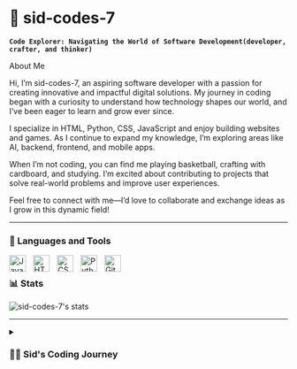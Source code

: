 # 🧠 sid-codes-7

**`Code Explorer: Navigating the World of Software Development(developer, crafter, and thinker)`**

About Me

Hi, I’m sid-codes-7, an aspiring software developer with a passion for creating innovative and impactful digital solutions. My journey in coding began with a curiosity to understand how technology shapes our world, and I’ve been eager to learn and grow ever since.

I specialize in HTML, Python, CSS, JavaScript and enjoy building websites and games. As I continue to expand my knowledge, I’m exploring areas like AI, backend, frontend, and mobile apps.

When I’m not coding, you can find me playing basketball, crafting with cardboard, and studying. I’m excited about contributing to projects that solve real-world problems and improve user experiences.

Feel free to connect with me—I’d love to collaborate and exchange ideas as I grow in this dynamic field!

---

### 🧰 Languages and Tools

<img align="left" alt="Java" width="30px" style="padding-right:10px;" src="https://cdn.jsdelivr.net/gh/devicons/devicon/icons/java/java-original.svg"/>
<img align="left" alt="HTML" width="30px" style="padding-right:10px;" src="https://cdn.jsdelivr.net/gh/devicons/devicon/icons/html5/html5-plain.svg" />
<img align="left" alt="CSS" width="30px" style="padding-right:10px;" src="https://cdn.jsdelivr.net/gh/devicons/devicon/icons/css3/css3-plain.svg" />
<img align="left" alt="Python" width="30px" style="padding-right:10px;" src="https://cdn.jsdelivr.net/gh/devicons/devicon/icons/python/python-plain.svg" />
<img align="left" alt="GitHub" width="30px" style="padding-right:10px;" src="https://cdn.jsdelivr.net/gh/devicons/devicon/icons/github/github-original.svg" />
<br />


### 📊 Stats

![sid-codes-7's stats](https://github-readme-stats.vercel.app/api?username=sid-codes-7&show_icons=true&theme=gruvbox)

<!-- ![GitHub Streak](https://streak-stats.demolab.com?user=sid-codes-7&theme=gruvbox&border_radius=4.5) -->
---
<!--
-->
<details>
 <summary><h3>👨‍💻 Sid's Coding Journey</h3></summary>
About Me

Hey there! I’m Sid, widely recognized online as sid-codes-7, a passionate and determined programmer with a lifelong love for technology. My coding journey began at a young age when I discovered the power of Python, and ever since, I’ve been captivated by the limitless possibilities of programming. What started as a curious exploration has grown into a full-fledged commitment to mastering the art of coding and creating meaningful digital solutions.

With a strong foundation in HTML, CSS, and JavaScript, I specialize in building visually stunning and interactive web experiences that not only look amazing but also deliver seamless functionality. My expertise in Python enables me to work on back-end logic, develop automation scripts, and explore cutting-edge technologies like artificial intelligence and data-driven systems. Through GitHub, I manage my projects with precision, collaborate with other developers worldwide, and constantly learn from the open-source community.

I thrive on challenges and view every project as an opportunity to push boundaries and elevate my skills. Whether I’m designing sleek front-end interfaces, developing efficient back-end systems, or writing clean and reusable code, my focus is always on creating solutions that make an impact.

Beyond the technical side, I’m an enthusiastic learner who enjoys diving into new frameworks, exploring innovative tools, and staying updated with the latest industry trends. My ultimate goal is to contribute to projects that solve real-world problems, inspire creativity, and leave a mark on the tech world.

When I’m not coding, you’ll often find me brainstorming new ideas, experimenting with side projects, or refining my skills through continuous learning. As sid-codes-7, I’m committed to building a legacy of growth, collaboration, and innovation in the software development space.

Feel free to explore my work, connect, or collaborate—I’m always excited to meet fellow tech enthusiasts and bring bold ideas to life. Let’s code the future together!




